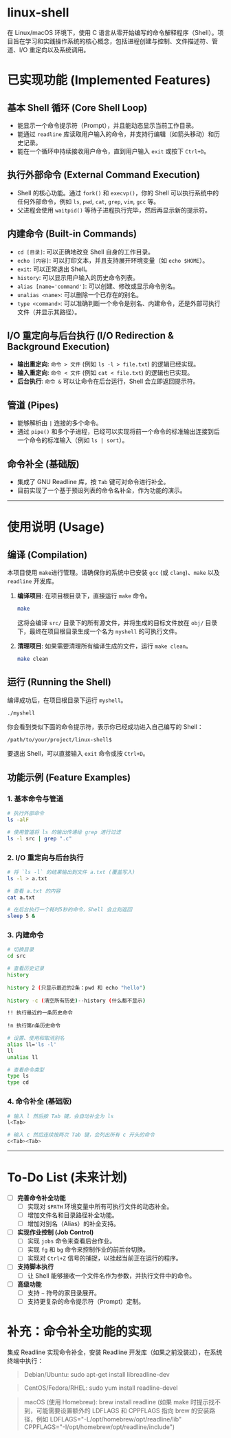 # linux-shell

在 Linux/macOS 环境下，使用 C 语言从零开始编写的命令解释程序（Shell）。项目旨在学习和实践操作系统的核心概念，包括进程创建与控制、文件描述符、管道、I/O 重定向以及系统调用。

# 已实现功能 (Implemented Features)

## 基本 Shell 循环 (Core Shell Loop)

  * 能显示一个命令提示符（Prompt），并且能动态显示当前工作目录。
  * 能通过 `readline` 库读取用户输入的命令，并支持行编辑（如箭头移动）和历史记录。
  * 能在一个循环中持续接收用户命令，直到用户输入 `exit` 或按下 `Ctrl+D`。

## 执行外部命令 (External Command Execution)

  * Shell 的核心功能。通过 `fork()` 和 `execvp()`，你的 Shell 可以执行系统中的任何外部命令，例如 `ls`, `pwd`, `cat`, `grep`, `vim`, `gcc` 等。
  * 父进程会使用 `waitpid()` 等待子进程执行完毕，然后再显示新的提示符。

## 内建命令 (Built-in Commands)

  * `cd [目录]`: 可以正确地改变 Shell 自身的工作目录。
  * `echo [内容]`: 可以打印文本，并且支持展开环境变量（如 `echo $HOME`）。
  * `exit`: 可以正常退出 Shell。
  * `history`: 可以显示用户输入的历史命令列表。
  * `alias [name='command']`: 可以创建、修改或显示命令别名。
  * `unalias <name>`: 可以删除一个已存在的别名。
  * `type <command>`: 可以准确判断一个命令是别名、内建命令，还是外部可执行文件（并显示其路径）。

## I/O 重定向与后台执行 (I/O Redirection & Background Execution)

  * **输出重定向**: `命令 > 文件` (例如 `ls -l > file.txt`) 的逻辑已经实现。
  * **输入重定向**: `命令 < 文件` (例如 `cat < file.txt`) 的逻辑也已实现。
  * **后台执行**: `命令 &` 可以让命令在后台运行，Shell 会立即返回提示符。

## 管道 (Pipes)

  * 能够解析由 `|` 连接的多个命令。
  * 通过 `pipe()` 和多个子进程，已经可以实现将前一个命令的标准输出连接到后一个命令的标准输入（例如 `ls | sort`）。

## 命令补全 (基础版)

  * 集成了 GNU Readline 库，按 `Tab` 键可对命令进行补全。
  * 目前实现了一个基于预设列表的命令名补全，作为功能的演示。

-----

# 使用说明 (Usage)

## 编译 (Compilation)

本项目使用 `make`进行管理。请确保你的系统中已安装 `gcc` (或 `clang`)、`make` 以及 `readline` 开发库。

1.  **编译项目**:
    在项目根目录下，直接运行 `make` 命令。

    ```bash
    make
    ```

    这将会编译 `src/` 目录下的所有源文件，并将生成的目标文件放在 `obj/` 目录下，最终在项目根目录生成一个名为 `myshell` 的可执行文件。

2.  **清理项目**:
    如果需要清理所有编译生成的文件，运行 `make clean`。

    ```bash
    make clean
    ```

## 运行 (Running the Shell)

编译成功后，在项目根目录下运行 `myshell`。

```bash
./myshell
```

你会看到类似下面的命令提示符，表示你已经成功进入自己编写的 Shell：

```
/path/to/your/project/linux-shell$
```

要退出 Shell，可以直接输入 `exit` 命令或按 `Ctrl+D`。

## 功能示例 (Feature Examples)

### 1\. 基本命令与管道

```bash
# 执行外部命令
ls -alF

# 使用管道将 ls 的输出传递给 grep 进行过滤
ls -l src | grep ".c"
```

### 2\. I/O 重定向与后台执行

```bash
# 将 `ls -l` 的结果输出到文件 a.txt (覆盖写入)
ls -l > a.txt

# 查看 a.txt 的内容
cat a.txt

# 在后台执行一个耗时5秒的命令，Shell 会立刻返回
sleep 5 &
```

### 3\. 内建命令

```bash
# 切换目录
cd src

# 查看历史记录
history
  
history 2 (只显示最近的2条：pwd 和 echo "hello")
  
history -c (清空所有历史)--history (什么都不显示)

!! 执行最近的一条历史命令
  
!n 执行第n条历史命令

# 设置、使用和取消别名
alias ll='ls -l'
ll
unalias ll

# 查看命令类型
type ls
type cd
```

### 4\. 命令补全 (基础版)

```bash
# 输入 l 然后按 Tab 键，会自动补全为 ls
l<Tab>

# 输入 c 然后连续按两次 Tab 键，会列出所有 c 开头的命令
c<Tab><Tab>
```

-----

# To-Do List (未来计划)

  - [ ] **完善命令补全功能**
      - [ ] 实现对 `$PATH` 环境变量中所有可执行文件的动态补全。
      - [ ] 增加文件名和目录路径补全功能。
      - [ ] 增加对别名（Alias）的补全支持。
  - [ ] **实现作业控制 (Job Control)**
      - [ ] 实现 `jobs` 命令来查看后台作业。
    <!-- end list -->
      * [ ] 实现 `fg` 和 `bg` 命令来控制作业的前后台切换。
      * [ ] 实现对 `Ctrl+Z` 信号的捕捉，以挂起当前正在运行的程序。
  - [ ] **支持脚本执行**
      - [ ] 让 Shell 能够接收一个文件名作为参数，并执行文件中的命令。
  - [ ] **高级功能**
      * [ ] 支持 `~` 符号的家目录展开。
      * [ ] 支持更复杂的命令提示符（Prompt）定制。

# 补充：命令补全功能的实现
集成 Readline 实现命令补全，安装 Readline 开发库（如果之前没装过），在系统终端中执行：

> Debian/Ubuntu: sudo apt-get install libreadline-dev

> CentOS/Fedora/RHEL: sudo yum install readline-devel

> macOS (使用 Homebrew): brew install readline (如果 make 时提示找不到，可能需要设置额外的 LDFLAGS 和 CPPFLAGS 指向 brew 的安装路径，例如 LDFLAGS="-L/opt/homebrew/opt/readline/lib" CPPFLAGS="-I/opt/homebrew/opt/readline/include")